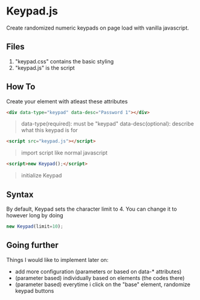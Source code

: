 # Keypad.js
Create randomized numeric keypads on page load with vanilla javascript.

## Files
1. "keypad.css" contains the basic styling
2. "keypad.js" is the script

## How To
Create your element with atleast these attributes
```html
<div data-type="keypad" data-desc="Password 1"></div>
```
> data-type(required): must be "keypad"
> data-desc(optional): describe what this keypad is for

```html
<script src="keypad.js"></script>
```
> import script like normal javascript

```html
<script>new Keypad();</script>
```
> initialize Keypad

## Syntax
By default, Keypad sets the character limit to 4. You can change it to however long by doing

```javascript
new Keypad(limit=10);
```

## Going further
Things I would like to implement later on:
* add more configuration (parameters or based on data-* attributes)
* (parameter based) individually based on elements (the codes there)
* (parameter based) everytime i click on the "base" element, randomize keypad buttons
